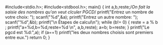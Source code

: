 #include<stdio.h>;
#include<stdbool.h>;
main() {
    int a,b,reste;/*On fait la saisie des nombres qu'on veut clculer PGCD*/
    printf("Entrez un nombre de votre choix: ");
    scanf("%d",&a);
    printf("Entrez un autre nombre: ");
    scanf("%d",&b);
    printf("\n Étapes de calcul\n");
    while (b!= 0)  {
        reste = a % b ;
        printf("a=%d,b=%d,reste=%d \n", a,b,reste);
        a=b;
        b=reste;
     }
    printf("Le pgcd est %d:",a);
    if (a==1) 
    printf("les deux nombres choisis sont premiers entre eux.")
    return 0;
}
